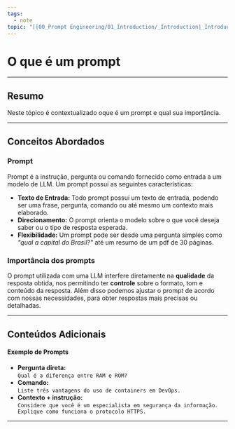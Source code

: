 ```yaml
---
tags:
  - note
topic: "[[00_Prompt Engineering/01_Introduction/_Introduction|_Introduction]]"
---
```

# O que é um prompt

---
## **Resumo**
Neste tópico é contextualizado oque é um prompt e qual sua importância.

---
## **Conceitos Abordados**

### Prompt
Prompt é a instrução, pergunta ou comando fornecido como entrada a um modelo de LLM.
Um prompt possuí as seguintes características:
- **Texto de Entrada:** Todo prompt possuí um texto de entrada, podendo ser uma frase, pergunta, comando ou até mesmo um contexto mais elaborado.
- **Direcionamento:** O prompt orienta o modelo sobre o que você deseja saber ou o tipo de resposta esperada.
- **Flexibilidade:**  Um prompt pode ser desde uma pergunta simples como *"qual a capital do Brasil?"* até um resumo de um pdf de 30 páginas.

### Importância dos prompts
O prompt utilizada com uma LLM interfere diretamente na **qualidade** da resposta obtida, nos permitindo ter **controle** sobre o formato, tom e conteúdo da resposta. Além disso podemos ajustar o prompt de acordo com nossas necessidades, para obter respostas mais precisas ou detalhadas.

---
## **Conteúdos Adicionais**

#### Exemplo de Prompts
- **Pergunta direta:**  
    `Qual é a diferença entre RAM e ROM?`
- **Comando:**  
    `Liste três vantagens do uso de containers em DevOps.`
- **Contexto + instrução:**  
    `Considere que você é um especialista em segurança da informação. Explique como funciona o protocolo HTTPS.`


---
